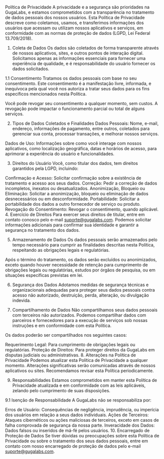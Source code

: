 Política de Privacidade
A privacidade e a segurança são prioridades na GugaLabs, e estamos comprometidos com a transparência no tratamento de dados pessoais dos nossos usuários. Esta Política de Privacidade descreve como coletamos, usamos, e transferimos informações dos usuários que acessam ou utilizam nossos aplicativos e serviços, em conformidade com as normas de proteção de dados (LGPD, Lei Federal 13.709/2018).

1. Coleta de Dados
Os dados são coletados de forma transparente através de nossos aplicativos, sites, e outros pontos de interação digital. Solicitamos apenas as informações essenciais para fornecer uma experiência de qualidade, e é responsabilidade do usuário fornecer os dados solicitados.

1.1 Consentimento
Tratamos os dados pessoais com base no seu consentimento. Este consentimento é a manifestação livre, informada, e inequívoca pela qual você nos autoriza a tratar seus dados para os fins específicos mencionados nesta Política.

Você pode revogar seu consentimento a qualquer momento, sem custos. A revogação pode impactar o funcionamento parcial ou total de alguns serviços.

2. Tipos de Dados Coletados e Finalidades
Dados Pessoais: Nome, e-mail, endereço, informações de pagamento, entre outros, coletados para gerenciar sua conta, processar transações, e melhorar nossos serviços.

Dados de Uso: Informações sobre como você interage com nossos aplicativos, como localização geográfica, datas e horários de acesso, para aprimorar a experiência do usuário e funcionalidades.

3. Direitos do Usuário
Você, como titular dos dados, tem direitos garantidos pela LGPD, incluindo:

Confirmação e Acesso: Solicitar confirmação sobre a existência de tratamento e acesso aos seus dados.
Correção: Pedir a correção de dados incompletos, inexatos ou desatualizados.
Anonimização, Bloqueio ou Eliminação: Solicitar a anonimização, bloqueio ou eliminação de dados desnecessários ou em desconformidade.
Portabilidade: Solicitar a portabilidade dos dados a outro fornecedor de serviço ou produto.
Revogação do Consentimento: Revogar o consentimento, quando aplicável.
4. Exercício de Direitos
Para exercer seus direitos de titular, entre em contato conosco pelo e-mail suporte@gugalabs.com. Podemos solicitar informações adicionais para confirmar sua identidade e garantir a segurança no tratamento dos dados.

5. Armazenamento de Dados
Os dados pessoais serão armazenados pelo tempo necessário para cumprir as finalidades descritas nesta Política, respeitando as obrigações legais e regulatórias.

Após o término do tratamento, os dados serão excluídos ou anonimizados, exceto quando houver necessidade de retenção para cumprimento de obrigações legais ou regulatórias, estudos por órgãos de pesquisa, ou em situações específicas previstas em lei.

6. Segurança dos Dados
Adotamos medidas de segurança técnicas e organizacionais adequadas para proteger seus dados pessoais contra acesso não autorizado, destruição, perda, alteração, ou divulgação indevida.

7. Compartilhamento de Dados
Não compartilhamos seus dados pessoais com terceiros não autorizados. Podemos compartilhar dados com parceiros e fornecedores para a execução de serviços sob nossas instruções e em conformidade com esta Política.

Os dados poderão ser compartilhados nos seguintes casos:

Requerimento Legal: Para cumprimento de obrigações legais ou regulatórias.
Proteção de Direitos: Para proteger direitos da GugaLabs em disputas judiciais ou administrativas.
8. Alterações na Política de Privacidade
Podemos atualizar esta Política de Privacidade a qualquer momento. Alterações significativas serão comunicadas através de nossos aplicativos ou sites. Recomendamos revisar esta Política periodicamente.

9. Responsabilidades
Estamos comprometidos em manter esta Política de Privacidade atualizada e em conformidade com as leis aplicáveis, zelando pelo cumprimento de suas disposições.

9.1 Isenção de Responsabilidade
A GugaLabs não se responsabiliza por:

Erros de Usuário: Consequências de negligência, imprudência, ou imperícia dos usuários em relação a seus dados individuais.
Ações de Terceiros: Ataques cibernéticos ou ações maliciosas de terceiros, exceto em casos de falha comprovada de segurança da nossa parte.
Inveracidade dos Dados: Dados falsos ou inseridos de má-fé pelos usuários.
10. Encarregado de Proteção de Dados
Se tiver dúvidas ou preocupações sobre esta Política de Privacidade ou sobre o tratamento dos seus dados pessoais, entre em contato com nosso encarregado de proteção de dados pelo e-mail suporte@gugalabs.com.
